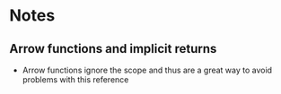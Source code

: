 # Notes

## Arrow functions and implicit returns

- Arrow functions ignore the scope and thus are a great way to avoid problems with this reference
